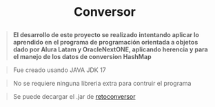 <h1 align="center">
  <p align="center">Conversor</p>
</h1>

> **El desarrollo de este proyecto se realizado intentando aplicar lo aprendido  en el programa de programación orientada a objetos dado por Alura Latam y OracleNextONE, aplicando herencia y para el manejo de los datos de conversion HashMap**

>Fue creado usando JAVA JDK 17

>No se requiere ninguna libreria extra para contruir el programa

>Se puede decargar el .jar de <a href="https://drive.google.com/uc?export=download&id=1T4dXo9XUf7T_mV99E3t_bNDdr9tJl5Q6&name=retoconversor.jar">retoconversor</a>
